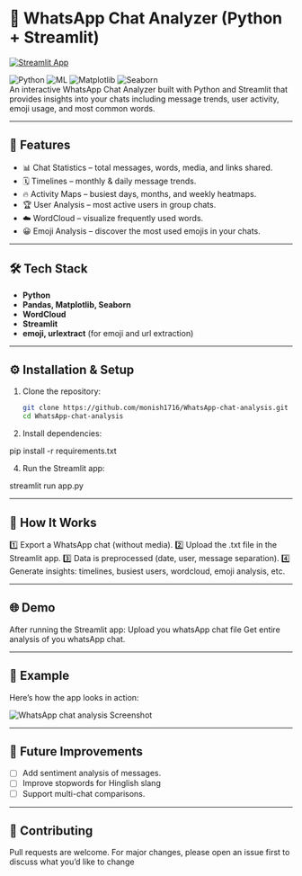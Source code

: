 # 💬 WhatsApp Chat Analyzer (Python + Streamlit)
[![Streamlit App](https://img.shields.io/badge/Streamlit-Live_App-red?logo=streamlit)](https://monish-whatsapp-chat-analysis.streamlit.app)

![Python](https://img.shields.io/badge/Language-Python-blue)
![ML](https://img.shields.io/badge/Domain-Machine_Learning-green)
![Matplotlib](https://img.shields.io/badge/Library-Matplotlib-yellow)
![Seaborn](https://img.shields.io/badge/Library-Seaborn-orange)  
An interactive WhatsApp Chat Analyzer built with Python and Streamlit that provides insights into your chats including message trends, user activity, emoji usage, and most common words.

---

## 🚀 Features
- 📊 Chat Statistics – total messages, words, media, and links shared.
- 🗓️ Timelines – monthly & daily message trends.
- 🔥 Activity Maps – busiest days, months, and weekly heatmaps.
- 🏆 User Analysis – most active users in group chats.
- ☁️ WordCloud – visualize frequently used words.
- 😀 Emoji Analysis – discover the most used emojis in your chats.

---

## 🛠️ Tech Stack
- **Python**
- **Pandas, Matplotlib, Seaborn**
- **WordCloud**
- **Streamlit**
- **emoji, urlextract** (for emoji and url extraction)

---

## ⚙️ Installation & Setup
1. Clone the repository:
   ```bash
   git clone https://github.com/monish1716/WhatsApp-chat-analysis.git
   cd WhatsApp-chat-analysis

2. Install dependencies:

pip install -r requirements.txt
   
4. Run the Streamlit app:

streamlit run app.py

---

## 🎯 How It Works
 
1️⃣ Export a WhatsApp chat (without media).
2️⃣ Upload the .txt file in the Streamlit app.
3️⃣ Data is preprocessed (date, user, message separation).
4️⃣ Generate insights: timelines, busiest users, wordcloud, emoji analysis, etc. 


---

## 🌐 Demo

After running the Streamlit app:
Upload you whatsApp chat file
Get entire analysis of you whatsApp chat.

---

## 📌 Example  
Here’s how the app looks in action: 

![WhatsApp chat analysis Screenshot](images/mrs.png)  

---

## 🔮 Future Improvements  
- [ ] Add sentiment analysis of messages. 
- [ ] Improve stopwords for Hinglish slang 
- [ ] Support multi-chat comparisons.  

---

## 🤝 Contributing

Pull requests are welcome.
For major changes, please open an issue first to discuss what you’d like to change


